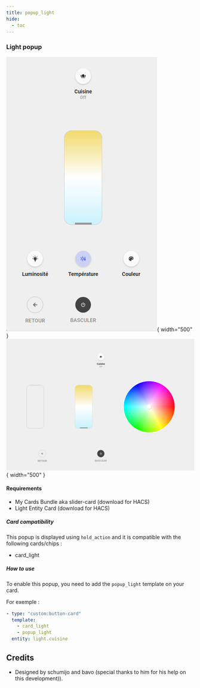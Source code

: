 ```yaml
---
title: popup_light
hide:
  - toc
---
```

<!-- markdownlint-disable MD046 -->

### Light popup

![Phone](../../assets/img/popup_light_phone.png){ width="500" }
![Tablet](../../assets/img/popup_light_tablet.png){ width="500" }

#### Requirements

- My Cards Bundle aka slider-card (download for HACS)
- Light Entity Card (download for HACS)

##### Card compatibility

This popup is displayed using ``hold_action`` and it is compatible with the following cards/chips :

- card_light

##### How to use

To enable this popup, you need to add the ``popup_light`` template on your card.

For exemple :

```yaml
- type: "custom:button-card"
  template:
    - card_light
    - popup_light
  entity: light.cuisine
```

## Credits

- Designed by schumijo and bavo (special thanks to him for his help on this development)).
